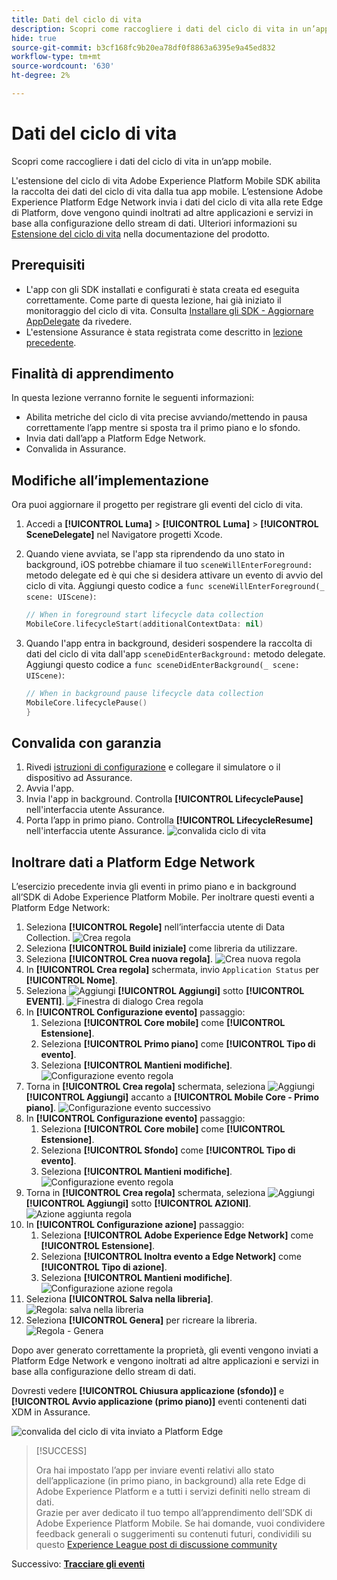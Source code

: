 ```yaml
---
title: Dati del ciclo di vita
description: Scopri come raccogliere i dati del ciclo di vita in un’app mobile.
hide: true
source-git-commit: b3cf168fc9b20ea78df0f8863a6395e9a45ed832
workflow-type: tm+mt
source-wordcount: '630'
ht-degree: 2%

---
```


# Dati del ciclo di vita

Scopri come raccogliere i dati del ciclo di vita in un’app mobile.

L&#39;estensione del ciclo di vita Adobe Experience Platform Mobile SDK abilita la raccolta dei dati del ciclo di vita dalla tua app mobile. L’estensione Adobe Experience Platform Edge Network invia i dati del ciclo di vita alla rete Edge di Platform, dove vengono quindi inoltrati ad altre applicazioni e servizi in base alla configurazione dello stream di dati. Ulteriori informazioni su [Estensione del ciclo di vita](https://developer.adobe.com/client-sdks/documentation/lifecycle-for-edge-network/) nella documentazione del prodotto.


## Prerequisiti

* L&#39;app con gli SDK installati e configurati è stata creata ed eseguita correttamente. Come parte di questa lezione, hai già iniziato il monitoraggio del ciclo di vita. Consulta [Installare gli SDK - Aggiornare AppDelegate](install-sdks.md#update-appdelegate) da rivedere.
* L&#39;estensione Assurance è stata registrata come descritto in [lezione precedente](install-sdks.md).

## Finalità di apprendimento

In questa lezione verranno fornite le seguenti informazioni:

<!--
* Add lifecycle field group to the schema.
* -->
* Abilita metriche del ciclo di vita precise avviando/mettendo in pausa correttamente l’app mentre si sposta tra il primo piano e lo sfondo.
* Invia dati dall’app a Platform Edge Network.
* Convalida in Assurance.

<!--
## Add lifecycle field group to schema

The Consumer Experience Event field group you added in the [previous lesson](create-schema.md) already contains the lifecycle fields, so you can skip this step. If you don't use Consumer Experience Event field group in your own app, you can add the lifecycle fields by doing the following:

1. Navigate to the schema interface as described in the [previous lesson](create-schema.md).
1. Open the **Luma Mobile App Event Schema** schema and select **[!UICONTROL Add]** next to Field groups.
    ![select add](assets/lifecycle-add.png)
1. In the search bar, enter "lifecycle".
1. Select the checkbox next to **[!UICONTROL AEP Mobile Lifecycle Details]**.
1. Select **[!UICONTROL Add field groups]**.
    ![add field group](assets/lifecycle-lifecycle-field-group.png)
1. Select **[!UICONTROL Save]**.
    ![save](assets/lifecycle-lifecycle-save.png)
-->

## Modifiche all’implementazione

Ora puoi aggiornare il progetto per registrare gli eventi del ciclo di vita.

1. Accedi a **[!UICONTROL Luma]** > **[!UICONTROL Luma]** > **[!UICONTROL SceneDelegate]** nel Navigatore progetti Xcode.

1. Quando viene avviata, se l&#39;app sta riprendendo da uno stato in background, iOS potrebbe chiamare il tuo `sceneWillEnterForeground:` metodo delegate ed è qui che si desidera attivare un evento di avvio del ciclo di vita. Aggiungi questo codice a `func sceneWillEnterForeground(_ scene: UIScene)`:

   ```swift
   // When in foreground start lifecycle data collection
   MobileCore.lifecycleStart(additionalContextData: nil)
   ```

1. Quando l&#39;app entra in background, desideri sospendere la raccolta di dati del ciclo di vita dall&#39;app `sceneDidEnterBackground:` metodo delegate. Aggiungi questo codice a  `func sceneDidEnterBackground(_ scene: UIScene)`:

   ```swift
   // When in background pause lifecycle data collection
   MobileCore.lifecyclePause()
   }
   ```

## Convalida con garanzia

1. Rivedi [istruzioni di configurazione](assurance.md) e collegare il simulatore o il dispositivo ad Assurance.
1. Avvia l&#39;app.
1. Invia l&#39;app in background. Controlla **[!UICONTROL LifecyclePause]** nell&#39;interfaccia utente Assurance.
1. Porta l’app in primo piano. Controlla **[!UICONTROL LifecycleResume]** nell&#39;interfaccia utente Assurance.
   ![convalida ciclo di vita](assets/lifecycle-lifecycle-assurance.png)


## Inoltrare dati a Platform Edge Network

L’esercizio precedente invia gli eventi in primo piano e in background all’SDK di Adobe Experience Platform Mobile. Per inoltrare questi eventi a Platform Edge Network:

1. Seleziona **[!UICONTROL Regole]** nell’interfaccia utente di Data Collection.
   ![Crea regola](assets/rule-create.png)
1. Seleziona **[!UICONTROL Build iniziale]** come libreria da utilizzare.
1. Seleziona **[!UICONTROL Crea nuova regola]**.
   ![Crea nuova regola](assets/rules-create-new.png)
1. In **[!UICONTROL Crea regola]** schermata, invio `Application Status` per **[!UICONTROL Nome]**.
1. Seleziona ![Aggiungi](https://spectrum.adobe.com/static/icons/workflow_18/Smock_AddCircle_18_N.svg) **[!UICONTROL Aggiungi]** sotto **[!UICONTROL EVENTI]**.
   ![Finestra di dialogo Crea regola](assets/rule-create-name.png)
1. In **[!UICONTROL Configurazione evento]** passaggio:
   1. Seleziona **[!UICONTROL Core mobile]** come **[!UICONTROL Estensione]**.
   1. Seleziona **[!UICONTROL Primo piano]** come **[!UICONTROL Tipo di evento]**.
   1. Seleziona **[!UICONTROL Mantieni modifiche]**.
      ![Configurazione evento regola](assets/rule-event-configuration.png)
1. Torna in **[!UICONTROL Crea regola]** schermata, seleziona ![Aggiungi](https://spectrum.adobe.com/static/icons/workflow_18/Smock_AddCircle_18_N.svg) **[!UICONTROL Aggiungi]** accanto a **[!UICONTROL Mobile Core - Primo piano]**.
   ![Configurazione evento successivo](assets/rule-event-configuration-next.png)
1. In **[!UICONTROL Configurazione evento]** passaggio:
   1. Seleziona **[!UICONTROL Core mobile]** come **[!UICONTROL Estensione]**.
   1. Seleziona **[!UICONTROL Sfondo]** come **[!UICONTROL Tipo di evento]**.
   1. Seleziona **[!UICONTROL Mantieni modifiche]**.
      ![Configurazione evento regola](assets/rule-event-configuration-background.png)
1. Torna in **[!UICONTROL Crea regola]** schermata, seleziona ![Aggiungi](https://spectrum.adobe.com/static/icons/workflow_18/Smock_AddCircle_18_N.svg) **[!UICONTROL Aggiungi]** sotto **[!UICONTROL AZIONI]**.
   ![Azione aggiunta regola](assets/rule-action-button.png)
1. In **[!UICONTROL Configurazione azione]** passaggio:
   1. Seleziona **[!UICONTROL Adobe Experience Edge Network]** come **[!UICONTROL Estensione]**.
   1. Seleziona **[!UICONTROL Inoltra evento a Edge Network]** come **[!UICONTROL Tipo di azione]**.
   1. Seleziona **[!UICONTROL Mantieni modifiche]**.
      ![Configurazione azione regola](assets/rule-action-configuration.png)
1. Seleziona **[!UICONTROL Salva nella libreria]**.
   ![Regola: salva nella libreria](assets/rule-save-to-library.png)
1. Seleziona **[!UICONTROL Genera]** per ricreare la libreria.
   ![Regola - Genera](assets/rule-build.png)

Dopo aver generato correttamente la proprietà, gli eventi vengono inviati a Platform Edge Network e vengono inoltrati ad altre applicazioni e servizi in base alla configurazione dello stream di dati.

Dovresti vedere **[!UICONTROL Chiusura applicazione (sfondo)]** e **[!UICONTROL Avvio applicazione (primo piano)]** eventi contenenti dati XDM in Assurance.

![convalida del ciclo di vita inviato a Platform Edge](assets/lifecycle-edge-assurance.png)

>[!SUCCESS]
>
>Ora hai impostato l’app per inviare eventi relativi allo stato dell’applicazione (in primo piano, in background) alla rete Edge di Adobe Experience Platform e a tutti i servizi definiti nello stream di dati.<br>Grazie per aver dedicato il tuo tempo all’apprendimento dell’SDK di Adobe Experience Platform Mobile. Se hai domande, vuoi condividere feedback generali o suggerimenti su contenuti futuri, condividili su questo [Experience League post di discussione community](https://experienceleaguecommunities.adobe.com/t5/adobe-experience-platform-launch/tutorial-discussion-implement-adobe-experience-cloud-in-mobile/td-p/443796)

Successivo: **[Tracciare gli eventi](events.md)**
